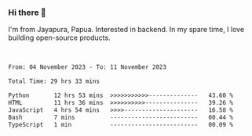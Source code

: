 ### Hi there 👋

I'm from Jayapura, Papua. Interested in backend. In my spare time, I love building open-source products.

<br>

 
 <!--START_SECTION:waka-->

```txt
From: 04 November 2023 - To: 11 November 2023

Total Time: 29 hrs 33 mins

Python       12 hrs 53 mins  >>>>>>>>>>>--------------   43.60 %
HTML         11 hrs 36 mins  >>>>>>>>>>---------------   39.26 %
JavaScript   4 hrs 54 mins   >>>>---------------------   16.58 %
Bash         7 mins          -------------------------   00.44 %
TypeScript   1 min           -------------------------   00.09 %
```

<!--END_SECTION:waka-->
